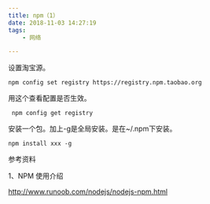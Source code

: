 ```yaml
---
title: npm（1）
date: 2018-11-03 14:27:19
tags:
	- 网络

---
```




设置淘宝源。

```
npm config set registry https://registry.npm.taobao.org
```

用这个查看配置是否生效。

```
 npm config get registry
```

安装一个包。加上-g是全局安装。是在~/.npm下安装。

```
npm install xxx -g
```



参考资料

1、NPM 使用介绍

http://www.runoob.com/nodejs/nodejs-npm.html